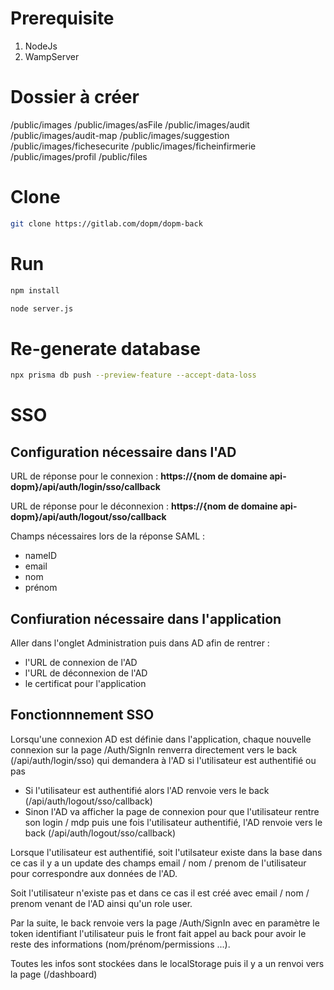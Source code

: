 # Prerequisite
1.  NodeJs
2.  WampServer

# Dossier à créer

/public/images
/public/images/asFile
/public/images/audit
/public/images/audit-map
/public/images/suggestion
/public/images/fichesecurite
/public/images/ficheinfirmerie
/public/images/profil
/public/files


# Clone 

```bash
git clone https://gitlab.com/dopm/dopm-back
```

# Run


```bash
npm install
```

```bash
node server.js
```

# Re-generate database


```bash
npx prisma db push --preview-feature --accept-data-loss 
```

# SSO

## Configuration nécessaire dans l'AD

URL de réponse pour le connexion : **https://{nom de domaine api-dopm}/api/auth/login/sso/callback**

URL de réponse pour le déconnexion : **https://{nom de domaine api-dopm}/api/auth/logout/sso/callback**

Champs nécessaires lors de la réponse SAML :
 * nameID
 * email
 * nom
 * prénom

## Confiuration nécessaire dans l'application

Aller dans l'onglet Administration puis dans AD afin de rentrer :
 * l'URL de connexion de l'AD
 * l'URL de déconnexion de l'AD
 * le certificat pour l'application
 
## Fonctionnnement SSO

Lorsqu'une connexion AD est définie dans l'application, chaque nouvelle connexion sur la page /Auth/SignIn renverra directement vers le back (/api/auth/login/sso) qui demandera à l'AD si l'utilisateur est authentifié ou pas 

 * Si l'utilisateur est authentifié alors l'AD renvoie vers le back (/api/auth/logout/sso/callback) 
 * Sinon l'AD va afficher la page de connexion pour que l'utilisateur rentre son login / mdp puis une fois l'utilisateur authentifié, l'AD renvoie vers le back (/api/auth/logout/sso/callback) 

Lorsque l'utilisateur est authentifié, soit l'utilsateur existe dans la base dans ce cas il y a un update des champs email / nom / prenom de l'utilisateur pour correspondre aux données de l'AD.

Soit l'utilisateur n'existe pas et dans ce cas il est créé avec email / nom / prenom venant de l'AD ainsi qu'un role user.

Par la suite, le back renvoie vers la page /Auth/SignIn avec en paramètre le token identifiant l'utilisateur puis le front fait appel au back pour avoir le reste des informations (nom/prénom/permissions ...). 

Toutes les infos sont stockées dans le localStorage puis il y a un renvoi vers la page (/dashboard)

